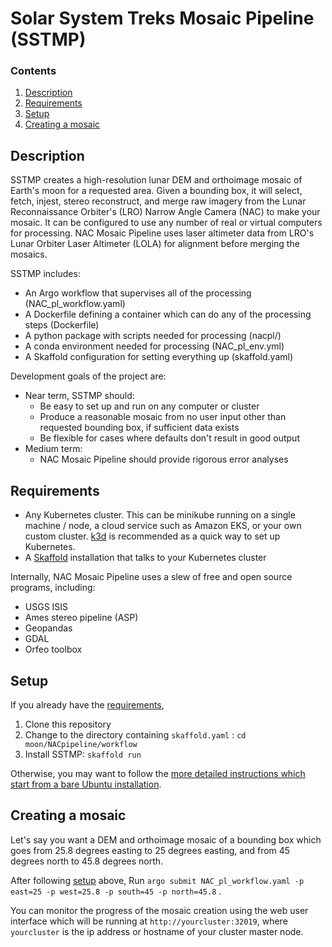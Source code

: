 # Solar System Treks Mosaic Pipeline (SSTMP)

### Contents
1. [Description](#description)
2. [Requirements](#requirements)
3. [Setup](#setup)
4. [Creating a mosaic](#creating_a_mosaic)

## Description

SSTMP creates a high-resolution lunar DEM and orthoimage mosaic of Earth's moon for a requested area. Given a bounding box, it will select, fetch, injest, stereo reconstruct, and merge raw imagery from the Lunar Reconnaissance Orbiter's (LRO) Narrow Angle Camera (NAC) to make your mosaic. It can be configured to use any number of real or virtual computers for processing. NAC Mosaic Pipeline uses laser altimeter data from LRO's Lunar Orbiter Laser Altimeter (LOLA) for alignment before merging the mosaics.

SSTMP includes:
 - An Argo workflow that supervises all of the processing (NAC_pl_workflow.yaml)
 - A Dockerfile defining a container which can do any of the processing steps (Dockerfile)
 - A python package with scripts needed for processing (nacpl/)
 - A conda environment needed for processing (NAC_pl_env.yml)
 - A Skaffold configuration for setting everything up (skaffold.yaml)
 
Development goals of the project are:
 - Near term, SSTMP should:
   - Be easy to set up and run on any computer or cluster
   - Produce a reasonable mosaic from no user input other than requested bounding box, if sufficient data exists
   - Be flexible for cases where defaults don't result in good output
 - Medium term:
   - NAC Mosaic Pipeline should provide rigorous error analyses
 
## Requirements
 - Any Kubernetes cluster. This can be minikube running on a single machine / node, a cloud service such as Amazon EKS, or your own custom cluster. [k3d](https://github.com/rancher/k3d) is recommended as a quick way to set up Kubernetes.
 - A [Skaffold](https://skaffold.dev/docs/install/) installation that talks to your Kubernetes cluster

Internally, NAC Mosaic Pipeline uses a slew of free and open source programs, including:
 - USGS ISIS
 - Ames stereo pipeline (ASP)
 - Geopandas
 - GDAL
 - Orfeo toolbox

## Setup
If you already have the [requirements](#requirements),
1. Clone this repository
1. Change to the directory containing `skaffold.yaml` : `cd moon/NACpipeline/workflow` 
1. Install SSTMP: `skaffold run`

Otherwise, you may want to follow the [more detailed instructions which start from a bare Ubuntu installation](SETUP-minikube.md). 

<a id="creating_a_mosaic" name="creating_a_mosaic"></a>
## Creating a mosaic
Let's say you want a DEM and orthoimage mosaic of a bounding box which goes from 25.8 degrees easting to 25 degrees easting, and from 45 degrees north to 45.8 degrees north.

After following [setup](#setup) above, Run `argo submit NAC_pl_workflow.yaml -p east=25 -p west=25.8 -p south=45 -p north=45.8` . 

You can monitor the progress of the mosaic creation using the web user interface which will be running at `http://yourcluster:32019`, where `yourcluster` is the ip address or hostname of your cluster master node.
